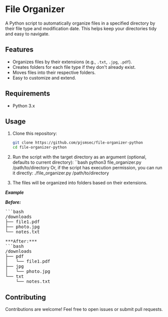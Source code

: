 # File Organizer

A Python script to automatically organize files in a specified directory by their file type and modification date. This helps keep your directories tidy and easy to navigate.

## Features

- Organizes files by their extensions (e.g., `.txt`, `.jpg`, `.pdf`).
- Creates folders for each file type if they don't already exist.
- Moves files into their respective folders.
- Easy to customize and extend.

## Requirements

- Python 3.x

## Usage

1. Clone this repository:

   ```bash
   git clone https://github.com/pjsmsec/file-organizer-python
   cd file-organizer-python

2. Run the script with the target directory as an argument (optional, defaults to current directory):
  ``bash
  python3 file_organizer.py /path/to/directory
  Or, if the script has execution permission, you can run it directly:
  ./file_organizer.py /path/to/directory

3. The files will be organized into folders based on their extensions.

***Example***

***Before:***
<pre>
```bash
/downloads
├── file1.pdf
├── photo.jpg
└── notes.txt
</pre>

<pre>
***After:***
```bash
/downloads
├── pdf
│   └── file1.pdf
├── jpg
│   └── photo.jpg
└── txt
    └── notes.txt
</pre>

## Contributing
Contributions are welcome! Feel free to open issues or submit pull requests.
